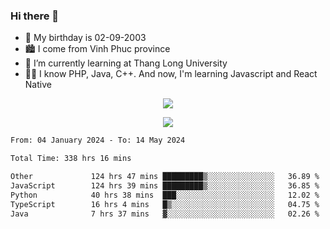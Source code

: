 ### Hi there 👋
- 🎂 My birthday is 02-09-2003
- 🏙️ I come from Vinh Phuc province
- 🌱 I’m currently learning at Thang Long University
- 🧑‍💻 I know PHP, Java, C++. And now, I'm learning Javascript and React Native
<p align="center"><img src="https://github-readme-stats.vercel.app/api?username=tmquang0209&show_icons=true&theme=gradient"></p>
<p align="center"><img src="https://github-readme-stats.vercel.app/api/top-langs/?username=tmquang0209&hide=scss,css&langs_count=10"></p>
<!--START_SECTION:waka-->

```txt
From: 04 January 2024 - To: 14 May 2024

Total Time: 338 hrs 16 mins

Other             124 hrs 47 mins █████████▒░░░░░░░░░░░░░░░   36.89 %
JavaScript        124 hrs 39 mins █████████▒░░░░░░░░░░░░░░░   36.85 %
Python            40 hrs 38 mins  ███░░░░░░░░░░░░░░░░░░░░░░   12.02 %
TypeScript        16 hrs 4 mins   █▒░░░░░░░░░░░░░░░░░░░░░░░   04.75 %
Java              7 hrs 37 mins   ▓░░░░░░░░░░░░░░░░░░░░░░░░   02.26 %
```

<!--END_SECTION:waka-->
